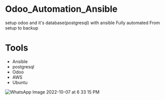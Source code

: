 # Odoo_Automation_Ansible
setup odoo and it's database(postgresql) with ansible Fully automated From setup to backup
# Tools
- Ansible
- postgresql
- Odoo
- AWS
- Ubuntu

![WhatsApp Image 2022-10-07 at 6 33 15 PM](https://user-images.githubusercontent.com/66924041/194603317-4764a055-6a0a-47f2-bac5-06740a0082b8.jpeg)
